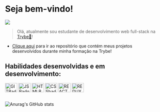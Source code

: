 # Seja bem-vindo!

<div>
	<a href="https://www.linkedin.com/in/ant%C3%B4nio-santana-gon%C3%A7alves-neto-98b093240/overlay/contact-info/" target="_blank"><img src= "https://img.shields.io/badge/LinkedIn-0077B5?style=for-the-badge&logo=linkedin&logoColor=white" target="_blank"></a>
</div>

> Olá, atualmente sou estudante de desenvolvimento web full-stack na [Trybe:rocket:](https://www.betrybe.com/)!

- [Clique aqui](https://github.com/AntonioSsantana/first) para ir ao repositório que contém meus projetos desenvolvidos durante minha formação na Trybe!

<div style="display: inline_block">
	<h2>Habilidades desenvolvidas e em desenvolvimento:</h2>
<img align="center" alt="GITBadge" height="30" width="40" src="https://cdn.jsdelivr.net/gh/devicons/devicon/icons/git/git-original.svg" />
<img align="center" alt="JSBadge" height="30" width="40" src="https://cdn.jsdelivr.net/gh/devicons/devicon/icons/javascript/javascript-original.svg">
<img align="center" alt="HTMLBadge" height="30" width="40" src="https://cdn.jsdelivr.net/gh/devicons/devicon/icons/html5/html5-original.svg">
<img align="center" alt="CSSbadge" height="30" width="40" src="https://cdn.jsdelivr.net/gh/devicons/devicon/icons/css3/css3-original.svg">
<img align="center" alt="REACTbadge" height="30" width="40" src="https://cdn.jsdelivr.net/gh/devicons/devicon/icons/react/react-original.svg">
<img align="center" alt="REDUXbadge" height="30" width="40" src="https://cdn.jsdelivr.net/gh/devicons/devicon/icons/redux/redux-original.svg" />
</div>
<br />

![Anurag's GitHub stats](https://github-readme-stats.vercel.app/api?username=AntonioSsantana&show_icons=true&theme=merko)

